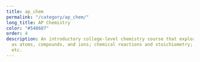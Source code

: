 ```yaml
---
title: ap_chem
permalink: "/category/ap_chem/"
long_title: AP Chemistry
color: "#548687"
order: 4
description: An introductory college-level chemistry course that explores topics such
  as atoms, compounds, and ions; chemical reactions and stoichiometry; ideal gases,
  etc.
---
```


